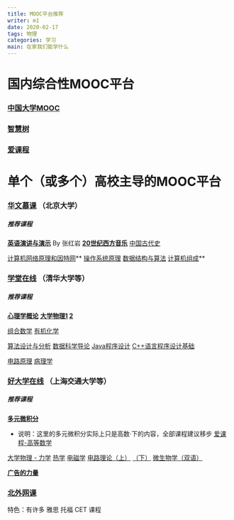 ```yaml
---
title: MOOC平台推荐
writer: m1
date: 2020-02-17
tags: 物理
categories: 学习
main: 在家我们能学什么
---
```


# 国内综合性MOOC平台

### [中国大学MOOC](https://www.icourse163.org)

### [智慧树](https://www.zhihuishu.com)

### [爱课程](http://www.icourses.cn)

# 单个（或多个）高校主导的MOOC平台

### [华文慕课](http://www.chinesemooc.org)  （北京大学）

##### 推荐课程

**[英语演讲与演示](http://www.chinesemooc.org/mooc/4757)** By 张红岩
**[20世纪西方音乐](http://www.chinesemooc.org/mooc/4386)**
[中国古代史](http://www.chinesemooc.org/mooc/4415)

[计算机网络原理和因特网](http://www.chinesemooc.org/mooc/4880)**
[操作系统原理](http://www.chinesemooc.org/mooc/4747)
[数据结构与算法](http://www.chinesemooc.org/mooc/4417)
[计算机组成](http://www.chinesemooc.org/mooc/4392)**

### [学堂在线](https://next.xuetangx.com)   （清华大学等）

##### 推荐课程

**[心理学概论](https://next.xuetangx.com/course/THU07111000416/1516445)**
**[大学物理1](https://next.xuetangx.com/course/THU07021000288/1516043)  [2](https://next.xuetangx.com/course/THU07021000289/1516555)**

[组合数学](https://next.xuetangx.com/course/THU08091000450/1511794)
[有机化学](https://next.xuetangx.com/course/THU07031000429/1516695)

[算法设计与分析](https://next.xuetangx.com/course/THU08091001409/1515822)
[数据科学导论](https://next.xuetangx.com/course/THU08091000980/1510699)
[Java程序设计](https://next.xuetangx.com/course/THU08091000251/1510524)
[C++语言程序设计基础](https://next.xuetangx.com/course/THU08091000247/1515741)

[电路原理](https://next.xuetangx.com/course/THU08061000294/1516684)
[病理学](https://next.xuetangx.com/course/THU10101001598/1512011)


### [好大学在线](https://www.cnmooc.org)    （上海交通大学等）

##### 推荐课程  

**[多元微积分](https://www.cnmooc.org/portal/course/925/14804.mooc)**
* 说明：这里的多元微积分实际上只是高数·下的内容，全部课程建议移步 [爱课程-高等数学](http://www.icourses.cn/web/sword/portal/shareDetails?cId=7182)

[大学物理 - 力学](https://www.cnmooc.org/portal/course/67/15070.mooc)    [热学](https://www.cnmooc.org/portal/course/3236/15071.mooc)    [电磁学](https://www.cnmooc.org/portal/course/67/15070.mooc)
[电路理论（上）](https://www.cnmooc.org/portal/course/72/14823.mooc)    [（下）](https://www.cnmooc.org/portal/course/72/14823.mooc)
[微生物学（双语）](https://www.cnmooc.org/portal/course/1706/14738.mooc)

**[广告的力量](https://www.cnmooc.org/portal/course/5587/14655.mooc)**

### [北外网课](https://www.beiwaiclass.com)

特色：有许多 雅思 托福 CET 课程